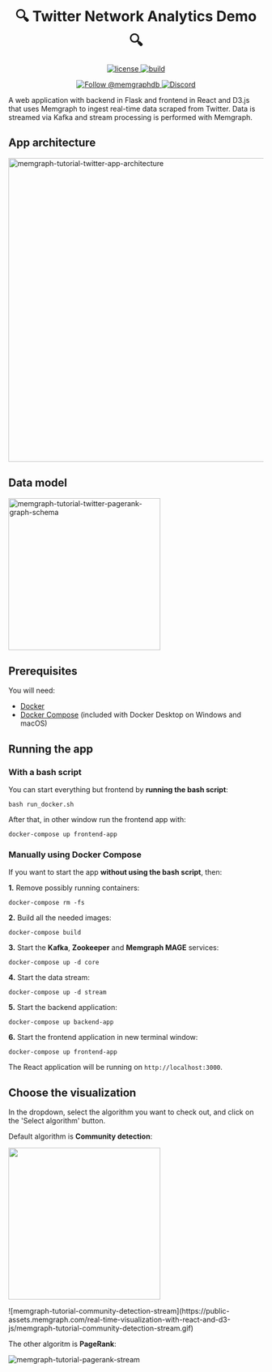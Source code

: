 <h1 align="center">
 🔍 Twitter Network Analytics Demo 🔍
</h1>

<p align="center">
  <a href="https://github.com/g-despot/twitter-network-analysis/blob/main/LICENSE">
    <img src="https://img.shields.io/github/license/g-despot/twitter-network-analysis" alt="license" title="license"/>
  </a>
  <a href="https://github.com/g-despot/twitter-network-analysis">
    <img src="https://img.shields.io/badge/PRs-welcome-brightgreen.svg" alt="build" title="build"/>
  </a>
</p>

<p align="center">
  <a href="https://twitter.com/intent/follow?screen_name=memgraphdb">
    <img src="https://img.shields.io/badge/Twitter-1DA1F2?style=for-the-badge&logo=twitter&logoColor=white" alt="Follow @memgraphdb"/>
  </a>
  <a href="https://memgr.ph/join-discord">
    <img src="https://img.shields.io/badge/Discord-7289DA?style=for-the-badge&logo=discord&logoColor=white" alt="Discord"/>
  </a>
</p>

A web application with backend in Flask and frontend in React and D3.js that
uses Memgraph to ingest real-time data scraped from Twitter. Data is streamed
via Kafka and stream processing is performed with Memgraph.

## App architecture

<p align="left">
  <img width="600px" src="https://public-assets.memgraph.com/real-time-visualization-with-react-and-d3-js/memgraph-tutorial-twitter-app-architecture.png" alt="memgraph-tutorial-twitter-app-architecture">
</p>

## Data model

<p align="left">
  <img width="300px" src="https://public-assets.memgraph.com/twitter-analysis-with-dynamic-pagerank/memgraph-tutorial-twitter-pagerank-graph-schema.png" alt="memgraph-tutorial-twitter-pagerank-graph-schema">
</p>

## Prerequisites

You will need:

- [Docker](https://docs.docker.com/get-docker/)
- [Docker Compose](https://docs.docker.com/compose/install/) (included with
  Docker Desktop on Windows and macOS)

## Running the app

### With a bash script

You can start everything but frontend by **running the bash script**:

```
bash run_docker.sh
```

After that, in other window run the frontend app with:

```
docker-compose up frontend-app
```

### Manually using Docker Compose

If you want to start the app **without using the bash script**, then:

**1.** Remove possibly running containers:

```
docker-compose rm -fs
```

**2.** Build all the needed images:

```
docker-compose build
```

**3.** Start the **Kafka**, **Zookeeper** and **Memgraph MAGE** services:

```
docker-compose up -d core
```

**4.** Start the data stream:

```
docker-compose up -d stream
```

**5.** Start the backend application:

```
docker-compose up backend-app
```

**6.** Start the frontend application in new terminal window:

```
docker-compose up frontend-app
```

The React application will be running on `http://localhost:3000`.

## Choose the visualization

In the dropdown, select the algorithm you want to check out, and click on the
'Select algorithm' button.

Default algorithm is **Community detection**:

<p align="left">
  <img width="300px" src="https://public-assets.memgraph.com/twitter-analysis-with-dynamic-pagerank/memgraph-tutorial-twitter-pagerank-graph-schema.png">
</p>
![memgraph-tutorial-community-detection-stream](https://public-assets.memgraph.com/real-time-visualization-with-react-and-d3-js/memgraph-tutorial-community-detection-stream.gif)

The other algoritm is **PageRank**:

![memgraph-tutorial-pagerank-stream](https://public-assets.memgraph.com/real-time-visualization-with-react-and-d3-js/memgraph-tutorial-pagerank-stream.gif)
